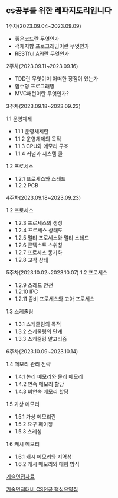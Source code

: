 ## cs공부를 위한 레파지토리입니다

1주차(2023.09.04~2023.09.09)
* 좋은코드란 무엇인가
* 객체지향 프로그래밍이란 무엇인가
* RESTful API란 무엇인가

2주차(2023.09.11~2023.09.16)
* TDD란 무엇이며 어떠한 장점이 있는가
* 함수형 프로그래밍
* MVC패턴이란 무엇인가?

3주차(2023.09.18~2023.09.23)

1.1 운영체제
* 1.1.1 운영체제란
* 1.1.2 운영체제의 목적
* 1.1.3 CPU와 메모리 구조
* 1.1.4 커널과 시스템 콜

1.2 프로세스
* 1.2.1 프로세스와 스레드
* 1.2.2 PCB

4주차(2023.09.18~2023.09.23)

1.2 프로세스
* 1.2.3 프로세스의 생성
* 1.2.4 프로세스 상태도
* 1.2.5 멀티 프로세스와 멀티 스레드
* 1.2.6 콘텍스트 스위칭
* 1.2.7 프로세스 동기화
* 1.2.8 교착 상태

5주차(2023.10.02~2023.10.07)
1.2 프로세스
* 1.2.9 스레드 안전
* 1.2.10 IPC
* 1.2.11 좀비 프로세스와 고아 프로세스

1.3 스케줄링
* 1.3.1 스케줄링의 목적
* 1.3.2 스케줄링의 단계
* 1.3.3 스케줄링 알고리즘

6주차(2023.10.09~2023.10.14)

1.4 메모리 관리 전략
* 1.4.1 논리 메모리와 물리 메모리
* 1.4.2 연속 메모리 할당
* 1.4.3 비연속 메모리 할당

1.5 가상 메모리
* 1.5.1 가상 메모리란
* 1.5.2 요구 페이징
* 1.5.3 스레싱

1.6 캐시 메모리
* 1.6.1 캐시 메모리와 지역성
* 1.6.2 캐시 메모리와 매핑 방식

[기술면접자료](https://github.com/JaeYeopHan/Interview_Question_for_Beginner)

[기술면접대비 CS전공 핵심요약집](https://product.kyobobook.co.kr/detail/S000208504237)